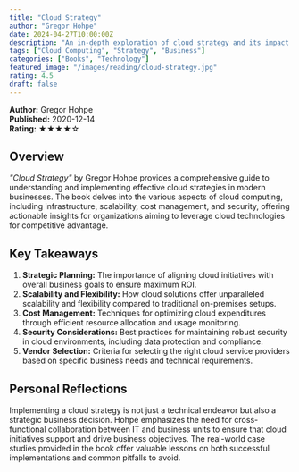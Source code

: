 ```yaml
---
title: "Cloud Strategy"
author: "Gregor Hohpe"
date: 2024-04-27T10:00:00Z
description: "An in-depth exploration of cloud strategy and its impact on modern businesses."
tags: ["Cloud Computing", "Strategy", "Business"]
categories: ["Books", "Technology"]
featured_image: "/images/reading/cloud-strategy.jpg"
rating: 4.5
draft: false
---
```

**Author:** Gregor Hohpe  
**Published:** 2020-12-14  
**Rating:** ★★★★☆

## Overview

*"Cloud Strategy"* by Gregor Hohpe provides a comprehensive guide to understanding and implementing effective cloud strategies in modern businesses. The book delves into the various aspects of cloud computing, including infrastructure, scalability, cost management, and security, offering actionable insights for organizations aiming to leverage cloud technologies for competitive advantage.

## Key Takeaways

1. **Strategic Planning:** The importance of aligning cloud initiatives with overall business goals to ensure maximum ROI.
2. **Scalability and Flexibility:** How cloud solutions offer unparalleled scalability and flexibility compared to traditional on-premises setups.
3. **Cost Management:** Techniques for optimizing cloud expenditures through efficient resource allocation and usage monitoring.
4. **Security Considerations:** Best practices for maintaining robust security in cloud environments, including data protection and compliance.
5. **Vendor Selection:** Criteria for selecting the right cloud service providers based on specific business needs and technical requirements.

## Personal Reflections

Implementing a cloud strategy is not just a technical endeavor but also a strategic business decision. Hohpe emphasizes the need for cross-functional collaboration between IT and business units to ensure that cloud initiatives support and drive business objectives. The real-world case studies provided in the book offer valuable lessons on both successful implementations and common pitfalls to avoid.